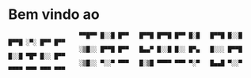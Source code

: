 # Bem vindo ao
                        ▀▀█▀▀ █░░█ █▀▀   █▀▀█ █▀▀█ █▀▀ █░█   █▀▀█ █░░█ █▀▀█ ░▀░ █▀▀ █▀▀
                        ░▒█░░ █▀▀█ █▀▀   █▄▄▀ █░░█ █░░ █▀▄   █░░░ █▀▀█ █░░█ ▀█▀ █░░ █▀▀
                        ░▒█░░ ▀░░▀ ▀▀▀   █░▒█ ▀▀▀▀ ▀▀▀ ▀░▀   █▄▄█ ▀░░▀ ▀▀▀▀ ▀▀▀ ▀▀▀ ▀▀▀


